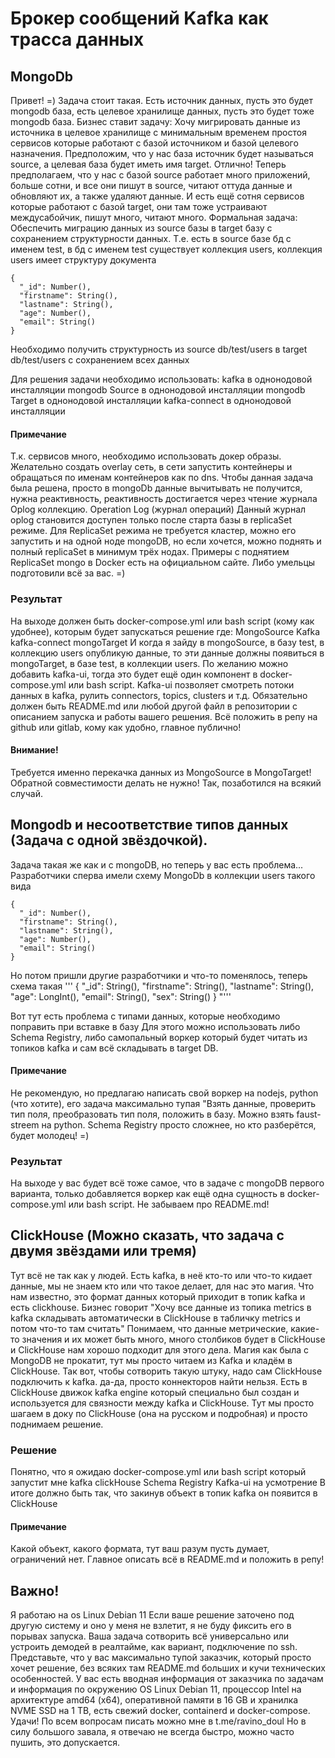# Брокер сообщений Kafka как трасса данных
## MongoDb
Привет! =) Задача стоит такая.
Есть источник данных, пусть это будет mongodb база, есть целевое хранилище данных, пусть это будет тоже mongodb база.
Бизнес ставит задачу: Хочу мигрировать данные из источника в целевое хранилище с минимальным временем простоя сервисов которые работают с базой источником и базой целевого назначения.
Предположим, что у нас база источник будет называться source, а целевая база будет иметь имя target. Отлично!
Теперь предполагаем, что у нас с базой source работает много приложений, больше сотни, и все они пишут в source, читают оттуда данные и обновляют их, а также удаляют данные.
И есть ещё сотня сервисов которые работают с базой target, они там тоже устраивают междусабойчик, пишут много, читают много.
Формальная задача:
Обеспечить миграцию данных из source базы в target базу с сохранением структурности данных.
Т.е. есть в source базе бд с именем test, в бд с именем test существует коллекция users, коллекция users имеет структуру документа
```plain
{
  "_id": Number(),
  "firstname": String(),
  "lastname": String(),
  "age": Number(),
  "email": String()
}
```

Необходимо получить структурность из source db/test/users в target db/test/users с сохранением всех данных

Для решения задачи необходимо использовать:
kafka в однонодовой инсталляции
mongodb Source в однонодовой инсталляции
mongodb Target в однонодовой инсталляции
kafka-connect  в однонодовой инсталляции
#### Примечание
Т.к. сервисов много, необходимо использовать докер образы.
Желательно создать overlay сеть, в сети запустить контейнеры и обращаться по именам контейнеров как по dns.
Чтобы данная задача была решена, просто в mongoDb данные вычитывать не получится, нужна реактивность, реактивность достигается через чтение журнала Oplog коллекцию.
Operation Log (журнал операций)
Данный журнал oplog становится доступен только после старта базы в replicaSet режиме.
Для ReplicaSet режима  не требуется кластер, можно  его запустить и на одной ноде mongoDB, но если хочется, можно поднять и  полный replicaSet в минимум трёх нодах.
Примеры с поднятием ReplicaSet mongo в Docker есть на официальном сайте. Либо умельцы подготовили всё за вас. =)
### Результат
На выходе должен быть docker-compose.yml или bash script (кому как удобнее), которым будет запускаться решение где:
MongoSource
Kafka
kafka-connect
mongoTarget
И когда я зайду в mongoSource, в базу test, в коллекцию users опубликую данные, то эти данные должны появиться в mongoTarget, в базе test, в коллекции users.
По желанию можно добавить kafka-ui, тогда это будет ещё один компонент в docker-compose.yml или bash script.
Kafka-ui позволяет смотреть потоки данных в kafka, рулить connectors, topics, clusters и т.д.
Обязательно должен быть README.md или любой другой файл в репозитории с описанием запуска и работы вашего решения.
Всё положить в репу на github или gitlab, кому как удобно, главное публично!
#### Внимание!
Требуется именно перекачка данных из MongoSource в MongoTarget! Обратной совместимости делать не нужно!
Так, позаботился на всякий случай.


## Mongodb и несоответствие типов данных (Задача с одной звёздочкой).
Задача такая же как и с mongoDB, но теперь у вас есть проблема...
Разработчики сперва имели схему MongoDb в коллекции users  такого вида
```plain
{
  "_id": Number(),
  "firstname": String(),
  "lastname": String(),
  "age": Number(),
  "email": String()
}
```


Но потом пришли другие разработчики и что-то поменялось, теперь схема такая
'''
{
  "_id": String(),
  "firstname": String(),
  "lastname": String(),
  "age": LongInt(),
  "email": String(),
  "sex": String()
}
"'''

Вот тут есть проблема с типами данных, которые необходимо поправить при вставке в базу
Для этого можно использовать либо Schema Registry, либо самопальный воркер который будет читать из топиков kafka и сам всё складывать в target DB.
#### Примечание
Не рекомендую, но предлагаю  написать свой воркер на nodejs, python (что хотите), его задача максимально тупая "Взять данные, проверить тип поля, преобразовать тип поля, положить в базу.
Можно взять faust-streem на python.
Schema Registry просто сложнее,  но кто разберётся, будет  молодец! =)
### Результат
На выходе у вас будет всё тоже самое, что в задаче с mongoDB первого варианта, только добавляется воркер как ещё одна сущность в docker-compose.yml или bash script.
Не забываем про README.md!

## ClickHouse (Можно сказать, что задача с двумя звёздами или тремя)
Тут всё не так как у людей.
Есть kafka, в неё кто-то или что-то кидает данные, мы не знаем кто или что такое делает, для нас это магия.
Что нам известно, это формат данных который приходит в топик kafka и есть clickhouse.
Бизнес говорит "Хочу все данные из топика metrics в kafka складывать автоматически в ClickHouse в табличку metrics и потом что-то там считать"
Понимаем, что данные метрические, какие-то значения и их может быть много, много столбиков будет в ClickHouse и ClickHouse нам хорошо подходит для этого дела.
Магия как была  с MongoDB не прокатит, тут мы просто читаем из Kafka и кладём в ClickHouse.
Так вот, чтобы сотворить такую штуку, надо сам ClickHouse подключить к kafka.
да-да, просто коннекторов найти нельзя. Есть в ClickHouse движок kafka engine который специально был создан и используется для связности между kafka и ClickHouse.
Тут мы просто шагаем в доку по ClickHouse (она на русском и подробная) и просто поднимаем решение.
### Решение
Понятно,  что  я ожидаю docker-compose.yml или bash script который запустит мне
kafka
clickHouse
Schema Registry
Kafka-ui на усмотрение
В итоге должно быть так, что закинув объект в топик  kafka он появится в ClickHouse
#### Примечание
Какой объект, какого формата, тут ваш разум пусть думает, ограничений нет. Главное описать всё в README.md и положить в репу!

## Важно!
Я работаю на os Linux Debian 11
Если ваше решение заточено под другую систему и оно у меня не взлетит, я не буду фиксить его в порывах запуска. Ваша задача сотворить всё универсально или устроить демодей в реалтайме, как вариант, подключение по ssh.
Представьте, что у вас максимально тупой заказчик, который просто хочет решение, без всяких там README.md больших и кучи технических особенностей.
У вас есть вводная информация от заказчика по задачам и информация по окружению
OS Linux Debian 11, процессор Intel на архитектуре amd64 (x64), оперативной памяти в 16 GB и хранилка NVME SSD на 1 TB, есть свежий docker, containerd и docker-compose.
Удачи!
По всем вопросам писать можно мне в t.me/ravino_doul
Но в силу большого завала, я отвечаю не всегда быстро, можно часто пушить, это допускается.

